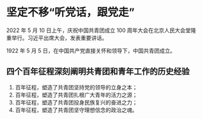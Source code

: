# 坚定不移“听党话，跟党走”

2022 年 5 月 10 日上午，庆祝中国共青团成立 100 周年大会在北京人民大会堂隆重举行。习近平出席大会，发表重要讲话。

1922 年 5 月 5 日，在中国共产党直接关怀和领导下，中国共青团成立。

## 四个百年征程深刻阐明共青团和青年工作的历史经验

1. 百年征程，塑造了共青团坚持党的领导的立身之本；
2. 百年征程，塑造了共青团扎根广大青年的活力之源；
3. 百年征程，塑造了共青团投身民族复兴的奋进之力；
4. 百年征程，塑造了共青团坚守理想信念的政治之魂。
